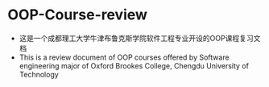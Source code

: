 # OOP-Course-review
* 这是一个成都理工大学牛津布鲁克斯学院软件工程专业开设的OOP课程复习文档
* This is a review document of OOP courses offered by Software engineering major of Oxford Brookes College, Chengdu University of Technology
